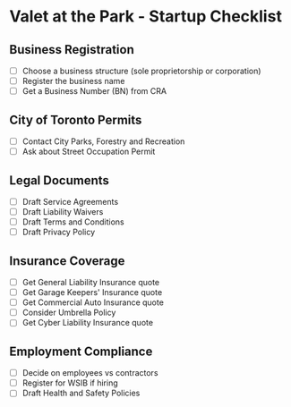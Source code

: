# Valet at the Park - Startup Checklist

## Business Registration
- [ ] Choose a business structure (sole proprietorship or corporation)
- [ ] Register the business name
- [ ] Get a Business Number (BN) from CRA

## City of Toronto Permits
- [ ] Contact City Parks, Forestry and Recreation
- [ ] Ask about Street Occupation Permit

## Legal Documents
- [ ] Draft Service Agreements
- [ ] Draft Liability Waivers
- [ ] Draft Terms and Conditions
- [ ] Draft Privacy Policy

## Insurance Coverage
- [ ] Get General Liability Insurance quote
- [ ] Get Garage Keepers' Insurance quote
- [ ] Get Commercial Auto Insurance quote
- [ ] Consider Umbrella Policy
- [ ] Get Cyber Liability Insurance quote

## Employment Compliance
- [ ] Decide on employees vs contractors
- [ ] Register for WSIB if hiring
- [ ] Draft Health and Safety Policies

